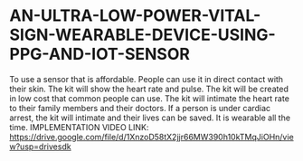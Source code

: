 # AN-ULTRA-LOW-POWER-VITAL-SIGN-WEARABLE-DEVICE-USING-PPG-AND-IOT-SENSOR
To use a sensor that is affordable.
People can use it in direct contact with their skin.
The kit will show the heart rate and pulse.
The kit will be created in low cost that common people can use.
The kit will intimate the heart rate to their family members and their doctors.
If a person is under cardiac arrest, the kit will intimate and their lives can be saved.
It is wearable all the time.
IMPLEMENTATION VIDEO LINK:
https://drive.google.com/file/d/1XnzoD58tX2jjr66MW390h10kTMqJiOHn/view?usp=drivesdk


